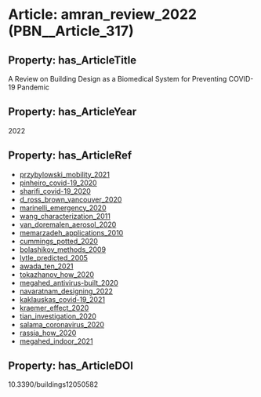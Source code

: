 # Article: __amran_review_2022__ (PBN__Article_317)

## Property: has_ArticleTitle

A Review on Building Design as a Biomedical System for Preventing COVID-19 Pandemic

## Property: has_ArticleYear

2022

## Property: has_ArticleRef

* [przybylowski_mobility_2021](../Article/PBN__Article_113)
* [pinheiro_covid-19_2020](../Article/PBN__Article_316)
* [sharifi_covid-19_2020](../Article/PBN__Article_318)
* [d_ross_brown_vancouver_2020](../Article/PBN__Article_319)
* [marinelli_emergency_2020](../Article/PBN__Article_122)
* [wang_characterization_2011](../Article/PBN__Article_71)
* [van_doremalen_aerosol_2020](../Article/PBN__Article_21)
* [memarzadeh_applications_2010](../Article/PBN__Article_61)
* [cummings_potted_2020](../Article/PBN__Article_320)
* [bolashikov_methods_2009](../Article/PBN__Article_240)
* [lytle_predicted_2005](../Article/PBN__Article_321)
* [awada_ten_2021](../Article/PBN__Article_38)
* [tokazhanov_how_2020](../Article/PBN__Article_67)
* [megahed_antivirus-built_2020](../Article/PBN__Article_298)
* [navaratnam_designing_2022](../Article/PBN__Article_282)
* [kaklauskas_covid-19_2021](../Article/PBN__Article_322)
* [kraemer_effect_2020](../Article/PBN__Article_248)
* [tian_investigation_2020](../Article/PBN__Article_197)
* [salama_coronavirus_2020](../Article/PBN__Article_184)
* [rassia_how_2020](../Article/PBN__Article_34)
* [megahed_indoor_2021](../Article/PBN__Article_206)

## Property: has_ArticleDOI

10.3390/buildings12050582

